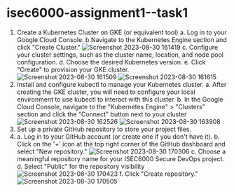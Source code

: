 # isec6000-assignment1--task1
1. Create a Kubernetes Cluster on GKE (or equivalent tool)
a. Log in to your Google Cloud Console.
b.Navigate to the Kubernetes Engine section and click "Create Cluster."
![Screenshot 2023-08-30 161419](https://github.com/syedmohaiman/isec6000-assignment1--task1/assets/37250700/921c5bbc-4e49-439e-a8ba-6ba6f953bb08)
c. Configure your cluster settings, such as the cluster name, location, and node pool
configuration.
d. Choose the desired Kubernetes version.
e. Click "Create" to provision your GKE cluster.
![Screenshot 2023-08-30 161509](https://github.com/syedmohaiman/isec6000-assignment1--task1/assets/37250700/568506ce-126e-465f-a4b1-686b086962cf)
![Screenshot 2023-08-30 161615](https://github.com/syedmohaiman/isec6000-assignment1--task1/assets/37250700/2985d7fe-0127-4b99-a3cc-0e33d1918770)
2. Install and configure kubectl to manage your Kubernetes cluster.
a. After creating the GKE cluster, you will need to configure your local environment
to use kubectl to interact with this cluster.
b. In the Google Cloud Console, navigate to the "Kubernetes Engine" > "Clusters"
section and click the "Connect" button next to your cluster
![Screenshot 2023-08-30 162526](https://github.com/syedmohaiman/isec6000-assignment1--task1/assets/37250700/8d9b30f8-1af9-415a-9b6c-fe0d300f14ec)
![Screenshot 2023-08-30 163908](https://github.com/syedmohaiman/isec6000-assignment1--task1/assets/37250700/cc920798-d0d0-4aca-b086-eae64b03ebb7)
3. Set up a private GitHub repository to store your project files.
4. a. Log in to your GitHub account (or create one if you don't have it).
b. Click on the '+' icon at the top right corner of the GitHub dashboard and select
"New repository."
![Screenshot 2023-08-30 170306](https://github.com/syedmohaiman/isec6000-assignment1--task1/assets/37250700/8ab620f0-0bc3-440b-bf0f-3c7f7b6aa6ce)
c. Choose a meaningful repository name for your ISEC6000 Secure DevOps project.
d. Select "Public" for the repository visibility
![Screenshot 2023-08-30 170423](https://github.com/syedmohaiman/isec6000-assignment1--task1/assets/37250700/e3dd6c3b-870a-41a1-b8d7-1964d8c05224)
f. Click "Create repository."
![Screenshot 2023-08-30 170505](https://github.com/syedmohaiman/isec6000-assignment1--task1/assets/37250700/3d75c047-fe57-4d2f-b0b9-56a3cd08809a)
